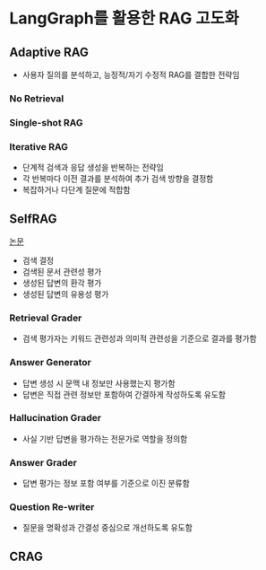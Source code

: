 # LangGraph를 활용한 RAG 고도화

## Adaptive RAG

- 사용자 질의를 분석하고, 능정적/자기 수정적 RAG를 결합한 전략임


### No Retrieval

### Single-shot RAG

### Iterative RAG

- 단계적 검색과 응답 생성을 반복하는 전략임
- 각 반복마다 이전 결과를 분석하여 추가 검색 방향을 결정함
- 복잡하거나 다단계 질문에 적합함

## SelfRAG

[논문](https://arxiv.org/pdf/2310.11511)

- 검색 결정
- 검색된 문서 관련성 평가
- 생성된 답변의 환각 평가
- 생성된 답변의 유용성 평가

### Retrieval Grader

- 검색 평가자는 키워드 관련성과 의미적 관련성을 기준으로 결과를 평가함


### Answer Generator

- 답변 생성 시 문맥 내 정보만 사용했는지 평가함
- 답변은 직접 관련 정보만 포함하여 간결하게 작성하도록 유도함

### Hallucination Grader

- 사실 기반 답변을 평가하는 전문가로 역할을 정의함

### Answer Grader

- 답변 평가는 정보 포함 여부를 기준으로 이진 분류함

### Question Re-writer

- 질문을 명확성과 간결성 중심으로 개선하도록 유도함



## CRAG